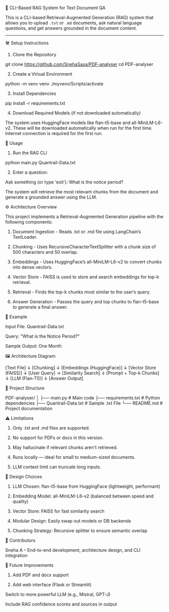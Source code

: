 🧠 CLI-Based RAG System for Text Document QA


This is a CLI-based Retrieval-Augmented Generation (RAG) system that allows you to upload `.txt` or `.md` documents, ask natural language questions, and get answers grounded in the document content.

-------------------------------------------------------------------------------------------------------------------------------------------------------------------------------------------------------

🛠️ Setup Instructions


1. Clone the Repository

git clone https://github.com/SnehaSasa/PDF-analyser
cd PDF-analyser

2. Create a Virtual Environment

python -m venv venv
./myvenv/Scripts/activate

3. Install Dependencies

pip install -r requirements.txt

4. Download Required Models (if not downloaded automatically)

The system uses HuggingFace models like flan-t5-base and all-MiniLM-L6-v2. These will be downloaded automatically when run for the first time. Internet connection is required for the first run.



🚀 Usage

1. Run the RAG CLI

python main.py Quantrail-Data.txt

2. Enter a question:

Ask something (or type 'exit'): What is the notice period?

The system will retrieve the most relevant chunks from the document and generate a grounded answer using the LLM.



⚙️ Architecture Overview

This project implements a Retrieval-Augmented Generation pipeline with the following components:

1. Document Ingestion - Reads .txt or .md file using LangChain’s TextLoader.

2. Chunking - Uses RecursiveCharacterTextSplitter with a chunk size of 500 characters and 50 overlap.

3. Embeddings - Uses HuggingFace’s all-MiniLM-L6-v2 to convert chunks into dense vectors.

4. Vector Store - FAISS is used to store and search embeddings for top-k retrieval.

5. Retrieval - Finds the top-k chunks most similar to the user’s query.

6. Answer Generation - Passes the query and top chunks to flan-t5-base to generate a final answer.

🧪 Example

Input File: Quantrail-Data.txt

Query: "What is the Notice Period?"

Sample Output:
One Month



🖼️ Architecture Diagram

[Text File] 
   ↓
[Chunking]
   ↓
[Embeddings (HuggingFace)]
   ↓
[Vector Store (FAISS)]
   ↓
[User Query] → [Similarity Search]
                       ↓
                  [Prompt + Top-k Chunks]
                       ↓
                  [LLM (Flan-T5)] 
                       ↓
                  [Answer Output]
                  


📁 Project Structure

PDF-analyser/
│
├── main.py                    # Main code
├── requirements.txt           # Python dependencies
├── Quantrail-Data.txt         # Sample .txt File
└── README.md                  # Project documentation



⚠️ Limitations

1. Only .txt and .md files are supported.

2. No support for PDFs or docx in this version.

3. May hallucinate if relevant chunks aren't retrieved.

4. Runs locally — ideal for small to medium-sized documents.

5. LLM context limit can truncate long inputs.



🔧 Design Choices

1. LLM Chosen: flan-t5-base from HuggingFace (lightweight, performant)

2. Embedding Model: all-MiniLM-L6-v2 (balanced between speed and quality)

3. Vector Store: FAISS for fast similarity search

4. Modular Design: Easily swap out models or DB backends

5. Chunking Strategy: Recursive splitter to ensure semantic overlap



👤 Contributors

Sneha A – End-to-end development, architecture design, and CLI integration



📌 Future Improvements

1. Add PDF and docx support

2. Add web interface (Flask or Streamlit)

Switch to more powerful LLM (e.g., Mistral, GPT-J)

Include RAG confidence scores and sources in output

